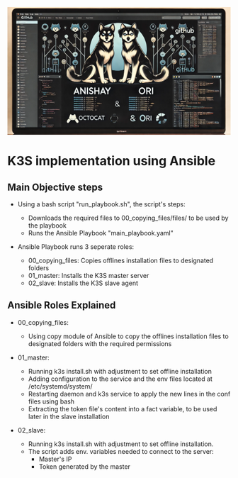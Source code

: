 ![My Image](./assets/image.png)
# K3S implementation using Ansible

## Main Objective steps
- Using a bash script "run_playbook.sh", the script's steps:
    - Downloads the required files to 00_copying_files/files/ to be used by the playbook
    - Runs the Ansible Playbook "main_playbook.yaml" 

- Ansible Playbook runs 3 seperate roles:
    - 00_copying_files: Copies offlines installation files to designated folders
    - 01_master: Installs the K3S master server
    - 02_slave: Installs the K3S slave agent

## Ansible Roles Explained
- 00_copying_files: 
    * Using copy module of Ansible to copy the offlines installation files to designated folders with the required permissions
    
- 01_master:
    * Running k3s install.sh with adjustment to set offline installation
    * Adding configuration to the service and the env files located at /etc/systemd/system/
    * Restarting daemon and k3s service to apply the new lines in the conf files using bash
    * Extracting the token file's content into a fact variable, to be used later in the slave installation
    
- 02_slave:
    * Running k3s install.sh with adjustment to set offline installation. 
    * The script adds env. variables needed to connect to the server: 
        - Master's IP
        - Token generated by the master 
